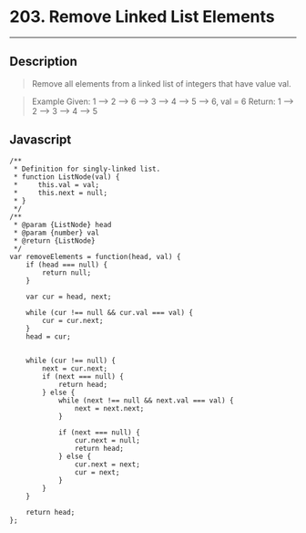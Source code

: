 # 203. Remove Linked List Elements

---

## Description

> Remove all elements from a linked list of integers that have value val.

> Example
> Given: 1 --> 2 --> 6 --> 3 --> 4 --> 5 --> 6, val = 6
> Return: 1 --> 2 --> 3 --> 4 --> 5

## Javascript

```
/**
 * Definition for singly-linked list.
 * function ListNode(val) {
 *     this.val = val;
 *     this.next = null;
 * }
 */
/**
 * @param {ListNode} head
 * @param {number} val
 * @return {ListNode}
 */
var removeElements = function(head, val) {
    if (head === null) {
        return null;
    }

    var cur = head, next;

    while (cur !== null && cur.val === val) {
        cur = cur.next;
    }
    head = cur;


    while (cur !== null) {
        next = cur.next;
        if (next === null) {
            return head;
        } else {
            while (next !== null && next.val === val) {
                next = next.next;
            }

            if (next === null) {
                cur.next = null;
                return head;
            } else {
                cur.next = next;
                cur = next;
            }
        }
    }

    return head;
};
```

